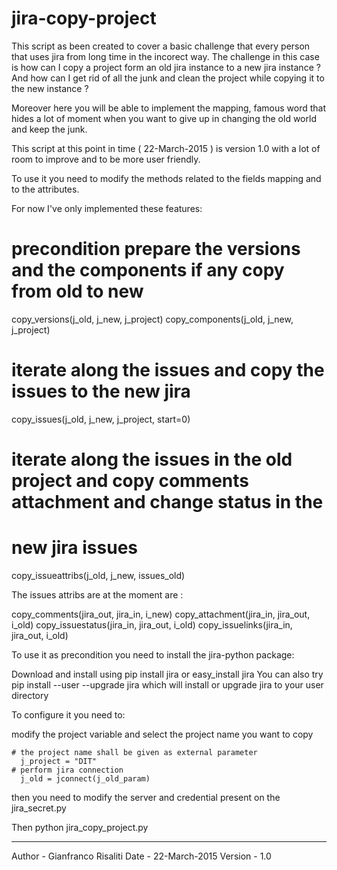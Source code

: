 # jira-copy-project
This script as been created to cover a basic challenge that every person
that uses jira from long time in the incorect way. The challenge in this
case is how can I copy a project form an old jira instance to a new jira
instance ? And how can I get rid of all  the  junk and clean the project
while copying it to the new instance ?

Moreover here you will be able to implement the mapping, famous word that
hides a lot of moment when you want to give up in changing the old world
and keep the junk.

This script at this point in time ( 22-March-2015 ) is version 1.0 with a
lot of room to improve and to be more user friendly.

To use it you need to modify the methods related to the fields mapping and
to the attributes.

For now I've only implemented these features:
   
   # precondition prepare the versions and the components if any copy from old to new
   copy_versions(j_old, j_new, j_project)
   copy_components(j_old, j_new, j_project)

   # iterate along the issues and copy the issues to the new jira
   copy_issues(j_old, j_new, j_project, start=0)
 
   # iterate along the issues in the old project and copy comments attachment and change status in the
   # new jira issues
   copy_issueattribs(j_old, j_new, issues_old)

The issues attribs are at the moment are :

   copy_comments(jira_out, jira_in, i_new)
   copy_attachment(jira_in, jira_out, i_old)
   copy_issuestatus(jira_in, jira_out, i_old)
   copy_issuelinks(jira_in, jira_out, i_old)

To use it as precondition you need to install the jira-python package:
   
   Download and install using pip install jira or easy_install jira
   You can also try pip install --user --upgrade jira which will install or upgrade jira to your user directory

To configure it you need to:
   
   modify the project variable and select the project name you want to copy

    # the project name shall be given as external parameter
      j_project = "DIT"
    # perform jira connection
      j_old = jconnect(j_old_param)
   
   then you need to modify the server and credential present on the jira_secret.py
   
Then python jira_copy_project.py
_______________________________________________________________________________________________________________

Author  - Gianfranco Risaliti
Date    - 22-March-2015
Version - 1.0





